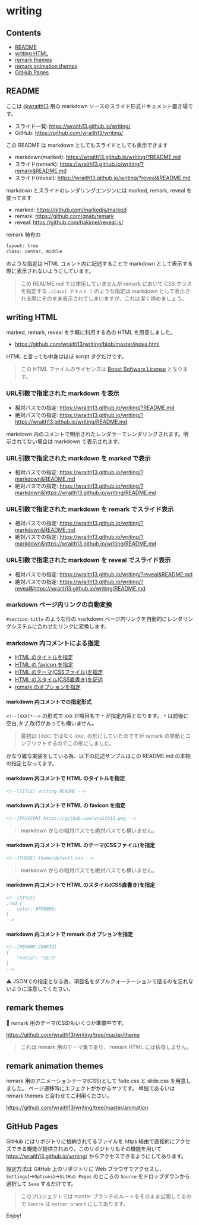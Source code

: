 <!--
class: center, middle
-->

# writing

<!--[NOMD/]----->

## Contents

- [README](#readme)
- [writing HTML](#writing-html)
- [remark themes](#remark-themes)
- [remark animation themes](#remark-animation-themes)
- [GitHub Pages](#github-pages)

<!--[NOMD/]----->

<!--
layout: true
-->

## README

<!--[NOMD/]----->

ここは [@wraith13](https://wraith13.github.io/writing/?wraith13.md) 用の markdown ソースのスライド形式ドキュメント置き場です。

- スライド一覧: <https://wraith13.github.io/writing/>
- GitHub: <https://github.com/wraith13/writing/>

<!--[NOMD/]----->

この README は markdown としてもスライドとしても表示できます

- markdown(marked): <https://wraith13.github.io/writing/?README.md>
- スライド(remark): <https://wraith13.github.io/writing/?remark&README.md>
- スライド(reveal): <https://wraith13.github.io/writing/?reveal&README.md>

<!--[NOMD/]----->

markdown とスライドのレンダリングエンジンには marked, remark, reveal を使ってます

- marked: <https://github.com/markedjs/marked>
- remark: <https://github.com/gnab/remark>
- reveal: <https://github.com/hakimel/reveal.js/>

<!--[NOMD/]----->

remark 特有の

```html
layout: true
class: center, middle
```

のような指定は HTML コメント内に記述することで markdown として表示する際に表示されないようにしています。

<!--[NOMD/]----->

> この README.md では使用していませんが remark において CSS クラスを指定する `.class[ テキスト ]` のような指定は markdown として表示される際にそのまま表示されてしまいますが、これは潔く諦めましょう。

<!--[NOMD/]----->
<!--
   layout:    true   
-->

## writing HTML

<!--[NOMD/]----->

marked, remark, reveal を手軽に利用する為の HTML を用意しました。

- <https://github.com/wraith13/writing/blob/master/index.html>

<!--[NOMD/]----->

HTML と言っても中身はほぼ script タグだけです。

<!--[REVEAL/]>>>-->

> この HTML ファイルのライセンスは [Boost Software License](http://www.boost.org/LICENSE_1_0.txt) となります。

<!--[NOMD/]----->

### URL引数で指定された markdown を表示

- 相対パスでの指定: <https://wraith13.github.io/writing/?README.md>
- 絶対パスでの指定: <https://wraith13.github.io/writing/?https://wraith13.github.io/writing/README.md>

<!--[REVEAL/]>>>-->

markdown 内のコメントで明示されたレンダラーでレンダリングされます。明示されてない場合は markdown で表示されます。

<!--[NOMD/]----->

### URL引数で指定された markdown を marked で表示

- 相対パスでの指定: <https://wraith13.github.io/writing/?markdown&README.md>
- 絶対パスでの指定: <https://wraith13.github.io/writing/?markdown&https://wraith13.github.io/writing/README.md>

<!--[NOMD/]----->

### URL引数で指定された markdown を remark でスライド表示

- 相対パスでの指定: <https://wraith13.github.io/writing/?markdown&README.md>
- 絶対パスでの指定: <https://wraith13.github.io/writing/?markdown&https://wraith13.github.io/writing/README.md>

<!--[NOMD/]----->

### URL引数で指定された markdown を reveal でスライド表示

- 相対パスでの指定: <https://wraith13.github.io/writing/?reveal&README.md>
- 絶対パスでの指定: <https://wraith13.github.io/writing/?reveal&https://wraith13.github.io/writing/README.md>

<!--[NOMD/]----->

### markdown ページ内リンクの自動変換

`#section-title` のような形の markdown ページ内リンクを自動的にレンダリングシステムに合わせたリンクに変換します。

<!--[NOMD/]----->

### markdown 内コメントによる指定

- [HTML のタイトルを指定](#markdown-内コメントで-html-のタイトルを指定)
- [HTML の favicon を指定](#markdown-内コメントで-html-の-favicon-を指定)
- [HTML のテーマ(CSSファイル)を指定](#markdown-内コメントで-html-のテーマcssファイルを指定)
- [HTML のスタイル(CSS直書き)を記述](#markdown-内コメントで-html-のスタイルcss直書きを指定)
- [remark のオプションを指定](#markdown-内コメントで-remark-のオプションを指定)

<!--[NOMD/]----->

#### markdown 内コメントでの指定形式

`<!--[XXX]*-->` の形式で `XXX` が項目名で `*` が指定内容となります。 `*` は前後に空白,タブ,改行があっても構いません。

<!--[REVEAL/]>>>-->

> 最初は `[XXX]` ではなく `XXX:` の形にしていたのですが remark の挙動とコンフリクトするのでこの形にしました。

<!--[NOMD/]----->

かなり雑な実装をしている為、以下の記述サンプルはこの README.md の本物の指定となってます。

<!--[NOMD/]----->

#### markdown 内コメントで HTML のタイトルを指定

```html
<!--[TITLE] writing README -->
```

<!--[NOMD/]----->

#### markdown 内コメントで HTML の favicon を指定

```html
<!--[FAVICON] https://github.com/wraith13.png -->
```

> markdown からの相対パスでも絶対パスでも構いません。

<!--[NOMD/]----->

#### markdown 内コメントで HTML のテーマ(CSSファイル)を指定

```html
<!--[THEME] theme/default.css -->
```

<!--[REVEAL]-->
<!--[REVEAL-THEME] league -->
<!--[REVEAL-TRANSITION] zoom -->
<!--[/REVEAL]-->

> markdown からの相対パスでも絶対パスでも構いません。

<!--[NOMD/]----->

#### markdown 内コメントで HTML のスタイル(CSS直書き)を指定

```html
<!--[STYLE]
.red {
    color: #FF0000;
}
-->
```

<!--[NOMD/]----->

#### markdown 内コメントで remark のオプションを指定

```html
<!--[REMARK-CONFIG]
{
    "ratio": "16:9"
}
-->
```

⚠ JSONでの指定となる為、項目名をダブルクォーテーションで括るのを忘れないように注意してください。

<!--[NOMD/]----->

<!--
layout: true
-->

## remark themes

<!--[NOMD/]----->

🚧 remark 用のテーマ(CSS)もいくつか準備中です。

<https://github.com/wraith13/writing/tree/master/theme>

> これは remark 用のテーマ集であり、 remark HTML には依存しません。

<!--[NOMD/]----->

<!--
layout: true
-->

## remark animation themes

<!--[NOMD/]----->

remark 用のアニメーションテーマ(CSS)として fade.css と slide.css を用意しました。
ページ遷移時にエフェクトがかかるヤツです。
単独であるいは remark themes と合わせてご利用ください。

<https://github.com/wraith13/writing/tree/master/animation>

<!--[NOMD/]----->

<!--
layout: true
-->

## GitHub Pages

<!--[NOMD/]----->

GitHub にはリポジトリに格納されてるファイルを https 経由で直接的にアクセスできる機能が提供されおり、このリポジトリもその機能を用いて <https://wraith13.github.io/writing/> からアクセスできるようにしてあります。

<!--[NOMD/]----->

設定方法は GitHub 上のリポジトリに Web ブラウザでアクセスし、 `Settings`(→`Options`)→`GitHub Pages` のところの `Source` をドロップダウンから選択して `Save` するだけです。

<!--[REVEAL/]>>>-->

> このプロジェクトでは master ブランチのルートをそのまま公開してるので `Source` は `master branch` にしてあります。

<!--[NOMD/]----->

<!--[NOREVEAL]-->
<!--
layout: true
-->

<!--[NOMD/]----->

<!--
class: center, middle
-->
<!--[/NOREVEAL]-->

Enjoy!
